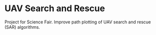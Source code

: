 # UAV Search and Rescue

Project for Science Fair. Improve path plotting of UAV search and rescue (SAR) algorithms.
